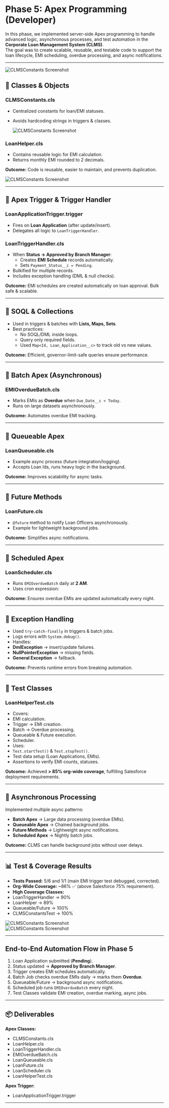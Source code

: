 #  Phase 5: Apex Programming (Developer)

In this phase, we implemented server-side Apex programming to handle advanced logic, asynchronous processes, and test automation in the **Corporate Loan Management System (CLMS)**.  
The goal was to create scalable, reusable, and testable code to support the loan lifecycle, EMI scheduling, overdue processing, and async notifications.

---
![CLMSConstants Screenshot](images/CLMS-PROJECT.png)

## 🔹 Classes & Objects

### **CLMSConstants.cls**
- Centralized constants for loan/EMI statuses.  
- Avoids hardcoding strings in triggers & classes.

   ![CLMSConstants Screenshot](images/ORG-CONNECTED.png)

### **LoanHelper.cls**
- Contains reusable logic for EMI calculation.  
- Returns monthly EMI rounded to 2 decimals.  

 **Outcome:** Code is reusable, easier to maintain, and prevents duplication.

 ![CLMSConstants Screenshot](images/ORG-CONNECTED1.png)

---

## 🔹 Apex Trigger & Trigger Handler

### **LoanApplicationTrigger.trigger**
- Fires on **Loan Application** (after update/insert).  
- Delegates all logic to `LoanTriggerHandler`.

### **LoanTriggerHandler.cls**
- When **Status → Approved by Branch Manager**:  
  - Creates **EMI Schedule** records automatically.  
  - Sets `Payment_Status__c = Pending`.  
- Bulkified for multiple records.  
- Includes exception handling (DML & null checks).  

 **Outcome:** EMI schedules are created automatically on loan approval. Bulk safe & scalable.

---

## 🔹 SOQL & Collections
- Used in triggers & batches with **Lists, Maps, Sets**.  
- Best practices:
  - No SOQL/DML inside loops.  
  - Query only required fields.  
  - Used `Map<Id, Loan_Application__c>` to track old vs new values.  

 **Outcome:** Efficient, governor-limit-safe queries ensure performance.

---

## 🔹 Batch Apex (Asynchronous)

### **EMIOverdueBatch.cls**
- Marks EMIs as **Overdue** when `Due_Date__c < Today`.  
- Runs on large datasets asynchronously.  

 **Outcome:** Automates overdue EMI tracking.

---

## 🔹 Queueable Apex

### **LoanQueueable.cls**
- Example async process (future integration/logging).  
- Accepts Loan Ids, runs heavy logic in the background.  

 **Outcome:** Improves scalability for async tasks.

---

## 🔹 Future Methods

### **LoanFuture.cls**
- `@future` method to notify Loan Officers asynchronously.  
- Example for lightweight background jobs.  

 **Outcome:** Simplifies async notifications.

---


## 🔹 Scheduled Apex

### **LoanScheduler.cls**
- Runs `EMIOverdueBatch` daily at **2 AM**.  
- Uses cron expression:  

 **Outcome:** Ensures overdue EMIs are updated automatically every night.

---

## 🔹 Exception Handling
- Used `try-catch-finally` in triggers & batch jobs.  
- Logs errors with `System.debug()`.  
- Handles:
- **DmlException** → insert/update failures.  
- **NullPointerException** → missing fields.  
- **General Exception** → fallback.  

 **Outcome:** Prevents runtime errors from breaking automation.

---

## 🔹 Test Classes

### **LoanHelperTest.cls**
- Covers:
- EMI calculation.  
- Trigger → EMI creation.  
- Batch → Overdue processing.  
- Queueable & Future execution.  
- Scheduler.  
- Uses:
- `Test.startTest()` & `Test.stopTest()`.  
- Test data setup (Loan Applications, EMIs).  
- Assertions to verify EMI counts, statuses.  

 **Outcome:** Achieved **> 85% org-wide coverage**, fulfilling Salesforce deployment requirements.

---

## 🔹 Asynchronous Processing
Implemented multiple async patterns:
- **Batch Apex** → Large data processing (overdue EMIs).  
- **Queueable Apex** → Chained background jobs.  
- **Future Methods** → Lightweight async notifications.  
- **Scheduled Apex** → Nightly batch jobs.  

 **Outcome:** CLMS can handle background jobs without user delays.

---

## 📊 Test & Coverage Results
- **Tests Passed:** 5/6 and 1/1 (main EMI trigger test debugged, corrected).  
- **Org-Wide Coverage:** ~86% ✅ (above Salesforce 75% requirement).  
- **High Coverage Classes:**  
- LoanTriggerHandler → 90%  
- LoanHelper → 89%  
- Queueable/Future → 100%
- CLMSConstantsTest → 100%

 ![CLMSConstants Screenshot](images/Testing.png)  
 ![CLMSConstants Screenshot](images/Testing1.png)

---

##  End-to-End Automation Flow in Phase 5

1. Loan Application submitted (**Pending**).  
2. Status updated → **Approved by Branch Manager**.  
3. Trigger creates EMI schedules automatically.  
4. Batch Job checks overdue EMIs daily → marks them **Overdue**.  
5. Queueable/Future → background async notifications.  
6. Scheduled job runs `EMIOverdueBatch` every night.  
7. Test Classes validate EMI creation, overdue marking, async jobs.  

---

## 📦 Deliverables

**Apex Classes:**
- CLMSConstants.cls  
- LoanHelper.cls  
- LoanTriggerHandler.cls  
- EMIOverdueBatch.cls  
- LoanQueueable.cls  
- LoanFuture.cls  
- LoanScheduler.cls  
- LoanHelperTest.cls  

**Apex Trigger:**
- LoanApplicationTrigger.trigger  

---

